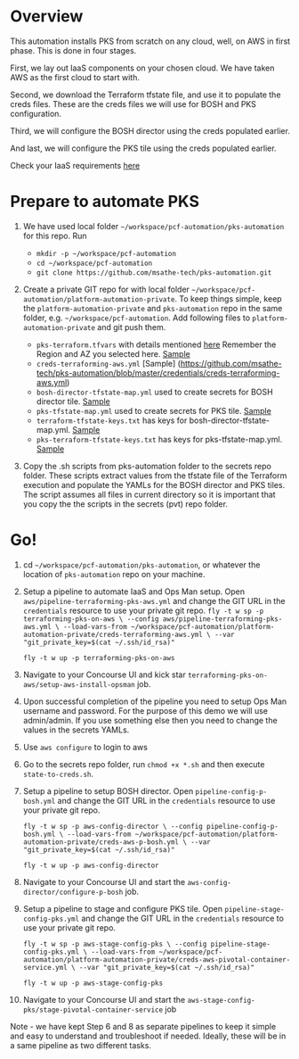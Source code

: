 # Overview
This automation installs PKS from scratch on any cloud, well, on AWS in first phase.
This is done in four stages.

First, we lay out IaaS components on your chosen cloud. We have taken AWS as the first cloud to start with.

Second, we download the Terraform tfstate file, and use it to populate the creds files.
These are the creds files we will use for BOSH and PKS configuration.

Third, we will configure the BOSH director using the creds populated earlier.

And last, we will configure the PKS tile using the creds populated earlier.

Check your IaaS requirements [here](https://docs.pivotal.io/runtimes/pks/1-3/aws-requirements.html)

# Prepare to automate PKS
1. We have used local folder `~/workspace/pcf-automation/pks-automation` for this repo. Run
    * `mkdir -p ~/workspace/pcf-automation`
    * `cd ~/workspace/pcf-automation`
    * `git clone https://github.com/msathe-tech/pks-automation.git`

2. Create a private GIT repo for with local folder `~/workspace/pcf-automation/platform-automation-private`.
To keep things simple, keep the `platform-automation-private` and `pks-automation` repo in the same folder, e.g. `~/workspace/pcf-automation`. Add following files to `platform-automation-private` and git push them.
    * `pks-terraform.tfvars` with details mentioned [here](https://docs.pivotal.io/pivotalcf/2-4/om/aws/prepare-env-terraform.html#download) Remember the Region and AZ you selected here. [Sample](https://github.com/msathe-tech/pks-automation/blob/master/credentials/pks-terraform.tfvars)
    * `creds-terraforming-aws.yml` [Sample] (https://github.com/msathe-tech/pks-automation/blob/master/credentials/creds-terraforming-aws.yml)
    * `bosh-director-tfstate-map.yml` used to create secrets for BOSH director tile. [Sample](https://github.com/msathe-tech/pks-automation/blob/master/credentials/bosh-director-tfstate-map.yml)
    * `pks-tfstate-map.yml` used to create secrets for PKS tile. [Sample](https://github.com/msathe-tech/pks-automation/blob/master/credentials/pks-tfstate-map.yml)
    * `terraform-tfstate-keys.txt` has keys for bosh-director-tfstate-map.yml. [Sample](https://github.com/msathe-tech/pks-automation/blob/master/credentials/terraform-tfstate-keys.txt)
    * `pks-terraform-tfstate-keys.txt` has keys for pks-tfstate-map.yml. [Sample](https://github.com/msathe-tech/pks-automation/blob/master/credentials/pks-terraform-tfstate-keys.txt)

3. Copy the .sh scripts from pks-automation folder to the secrets repo folder. These scripts extract values from the tfstate file of the Terraform execution and populate the YAMLs for the BOSH director and PKS tiles. The script assumes all files in current directory so it is important that you copy the the scripts in the secrets (pvt) repo folder.

# Go!

1. cd `~/workspace/pcf-automation/pks-automation`, or whatever the location of `pks-automation` repo on your machine.

2. Setup a pipeline to automate IaaS and Ops Man setup. Open `aws/pipeline-terraforming-pks-aws.yml` and change the GIT URL in the `credentials` resource to use your private git repo.
    `fly -t w sp -p terraforming-pks-on-aws \
    --config aws/pipeline-terraforming-pks-aws.yml \
    --load-vars-from ~/workspace/pcf-automation/platform-automation-private/creds-terraforming-aws.yml \
    --var "git_private_key=$(cat ~/.ssh/id_rsa)"`

    `fly -t w up -p terraforming-pks-on-aws`

3. Navigate to your Concourse UI and kick star `terraforming-pks-on-aws/setup-aws-install-opsman` job.

4. Upon successful completion of the pipeline you need to setup Ops Man username and password. For the purpose of this demo we will use admin/admin. If you use something else then you need to change the values in the secrets YAMLs.

5. Use `aws configure` to login to aws

6. Go to the secrets repo folder, run `chmod +x *.sh` and then execute `state-to-creds.sh`.

7. Setup a pipeline to setup BOSH director. Open `pipeline-config-p-bosh.yml` and change the GIT URL in the `credentials` resource to use your private git repo.

    `fly -t w sp -p aws-config-director \
    --config pipeline-config-p-bosh.yml \
    --load-vars-from ~/workspace/pcf-automation/platform-automation-private/creds-aws-p-bosh.yml \
    --var "git_private_key=$(cat ~/.ssh/id_rsa)"`

    `fly -t w up -p aws-config-director`

8. Navigate to your Concourse UI and start the `aws-config-director/configure-p-bosh` job.

9. Setup a pipeline to stage and configure PKS tile. Open `pipeline-stage-config-pks.yml` and change the GIT URL in the `credentials` resource to use your private git repo.

    `fly -t w sp -p aws-stage-config-pks \
    --config pipeline-stage-config-pks.yml \
    --load-vars-from ~/workspace/pcf-automation/platform-automation-private/creds-aws-pivotal-container-service.yml \
    --var "git_private_key=$(cat ~/.ssh/id_rsa)"`

    `fly -t w up -p aws-stage-config-pks`

10. Navigate to your Concourse UI and start the `aws-stage-config-pks/stage-pivotal-container-service` job

Note - we have kept Step 6 and 8 as separate pipelines to keep it simple and easy to understand and troubleshoot if needed. Ideally, these will be in a same pipeline as two different tasks.
